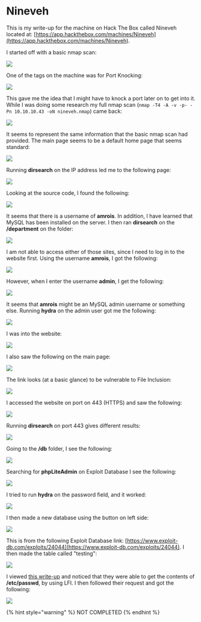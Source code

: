 # Nineveh

This is my write-up for the machine on Hack The Box called Nineveh located at: [https://app.hackthebox.com/machines/Nineveh](https://app.hackthebox.com/machines/Nineveh).

I started off with a basic nmap scan:

![](<../../.gitbook/assets/image (325).png>)

One of the tags on the machine was for Port Knocking:

![](<../../.gitbook/assets/image (352).png>)

This gave me the idea that I might have to knock a port later on to get into it. While I was doing some research my full nmap scan (`nmap -T4 -A -v -p- -Pn 10.10.10.43 -oN nineveh.nmap`) came back:

![](<../../.gitbook/assets/image (368).png>)

It seems to represent the same information that the basic nmap scan had provided. The main page seems to be a default home page that seems standard:

![](<../../.gitbook/assets/image (361).png>)

Running **dirsearch** on the IP address led me to the following page:

![](<../../.gitbook/assets/image (357).png>)

Looking at the source code, I found the following:

![](<../../.gitbook/assets/image (339).png>)

It seems that there is a username of **amrois**. In addition, I have learned that MySQL has been installed on the server. I then ran **dirsearch** on the **/department** on the folder:

![](<../../.gitbook/assets/image (359).png>)

I am not able to access either of those sites, since I need to log in to the website first. Using the username **amrois**, I got the following:

![](<../../.gitbook/assets/image (355).png>)

However, when I enter the username **admin**, I get the following:

![](<../../.gitbook/assets/image (342).png>)

It seems that **amrois** might be an MySQL admin username or something else. Running **hydra** on the admin user got me the following:

![](<../../.gitbook/assets/image (341).png>)

I was into the website:

![](<../../.gitbook/assets/image (338).png>)

I also saw the following on the main page:

![](<../../.gitbook/assets/image (356).png>)

The link looks (at a basic glance) to be vulnerable to File Inclusion:

![](<../../.gitbook/assets/image (340).png>)

I accessed the website on port on 443 (HTTPS) and saw the following:

![](<../../.gitbook/assets/image (367).png>)

Running **dirsearch** on port 443 gives different results:

![](<../../.gitbook/assets/image (369).png>)

Going to the **/db** folder, I see the following:

![](<../../.gitbook/assets/image (337).png>)

Searching for **phpLiteAdmin** on Exploit Database I see the following:

![](<../../.gitbook/assets/image (376).png>)

I tried to run **hydra** on the password field, and it worked:

![](<../../.gitbook/assets/image (347).png>)

I then made a new database using the button on left side:

![](<../../.gitbook/assets/image (364).png>)

This is from the following Exploit Database link: [https://www.exploit-db.com/exploits/24044](https://www.exploit-db.com/exploits/24044). I then made the table called "testing":

![](<../../.gitbook/assets/image (373).png>)

I viewed [this write-up](https://0xdf.gitlab.io/2020/04/22/htb-nineveh.html) and noticed that they were able to get the contents of **/etc/passwd**, by using LFI. I then followed their request and got the following:

![](<../../.gitbook/assets/image (358).png>)

{% hint style="warning" %}
NOT COMPLETED
{% endhint %}
